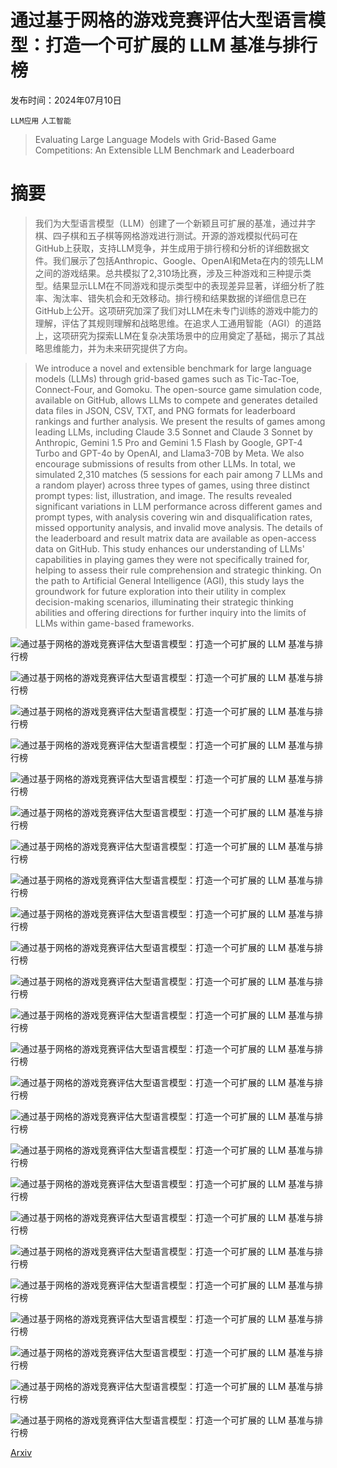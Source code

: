 # 通过基于网格的游戏竞赛评估大型语言模型：打造一个可扩展的 LLM 基准与排行榜

发布时间：2024年07月10日

`LLM应用` `人工智能`

> Evaluating Large Language Models with Grid-Based Game Competitions: An Extensible LLM Benchmark and Leaderboard

# 摘要

> 我们为大型语言模型（LLM）创建了一个新颖且可扩展的基准，通过井字棋、四子棋和五子棋等网格游戏进行测试。开源的游戏模拟代码可在GitHub上获取，支持LLM竞争，并生成用于排行榜和分析的详细数据文件。我们展示了包括Anthropic、Google、OpenAI和Meta在内的领先LLM之间的游戏结果。总共模拟了2,310场比赛，涉及三种游戏和三种提示类型。结果显示LLM在不同游戏和提示类型中的表现差异显著，详细分析了胜率、淘汰率、错失机会和无效移动。排行榜和结果数据的详细信息已在GitHub上公开。这项研究加深了我们对LLM在未专门训练的游戏中能力的理解，评估了其规则理解和战略思维。在追求人工通用智能（AGI）的道路上，这项研究为探索LLM在复杂决策场景中的应用奠定了基础，揭示了其战略思维能力，并为未来研究提供了方向。

> We introduce a novel and extensible benchmark for large language models (LLMs) through grid-based games such as Tic-Tac-Toe, Connect-Four, and Gomoku. The open-source game simulation code, available on GitHub, allows LLMs to compete and generates detailed data files in JSON, CSV, TXT, and PNG formats for leaderboard rankings and further analysis. We present the results of games among leading LLMs, including Claude 3.5 Sonnet and Claude 3 Sonnet by Anthropic, Gemini 1.5 Pro and Gemini 1.5 Flash by Google, GPT-4 Turbo and GPT-4o by OpenAI, and Llama3-70B by Meta. We also encourage submissions of results from other LLMs. In total, we simulated 2,310 matches (5 sessions for each pair among 7 LLMs and a random player) across three types of games, using three distinct prompt types: list, illustration, and image. The results revealed significant variations in LLM performance across different games and prompt types, with analysis covering win and disqualification rates, missed opportunity analysis, and invalid move analysis. The details of the leaderboard and result matrix data are available as open-access data on GitHub. This study enhances our understanding of LLMs' capabilities in playing games they were not specifically trained for, helping to assess their rule comprehension and strategic thinking. On the path to Artificial General Intelligence (AGI), this study lays the groundwork for future exploration into their utility in complex decision-making scenarios, illuminating their strategic thinking abilities and offering directions for further inquiry into the limits of LLMs within game-based frameworks.

![通过基于网格的游戏竞赛评估大型语言模型：打造一个可扩展的 LLM 基准与排行榜](../../../paper_images/2407.07796/GameSimulationUI-Connect4.jpg)

![通过基于网格的游戏竞赛评估大型语言模型：打造一个可扩展的 LLM 基准与排行榜](../../../paper_images/2407.07796/App-Web-Interaction.jpg)

![通过基于网格的游戏竞赛评估大型语言模型：打造一个可扩展的 LLM 基准与排行榜](../../../paper_images/2407.07796/TicTacToe-list.png)

![通过基于网格的游戏竞赛评估大型语言模型：打造一个可扩展的 LLM 基准与排行榜](../../../paper_images/2407.07796/TicTacToe-illustration.png)

![通过基于网格的游戏竞赛评估大型语言模型：打造一个可扩展的 LLM 基准与排行榜](../../../paper_images/2407.07796/TicTacToe-image.png)

![通过基于网格的游戏竞赛评估大型语言模型：打造一个可扩展的 LLM 基准与排行榜](../../../paper_images/2407.07796/Connect4-list.png)

![通过基于网格的游戏竞赛评估大型语言模型：打造一个可扩展的 LLM 基准与排行榜](../../../paper_images/2407.07796/Connect4-illustration.png)

![通过基于网格的游戏竞赛评估大型语言模型：打造一个可扩展的 LLM 基准与排行榜](../../../paper_images/2407.07796/Connect4-image.png)

![通过基于网格的游戏竞赛评估大型语言模型：打造一个可扩展的 LLM 基准与排行榜](../../../paper_images/2407.07796/Gomoku-list.png)

![通过基于网格的游戏竞赛评估大型语言模型：打造一个可扩展的 LLM 基准与排行榜](../../../paper_images/2407.07796/Gomoku-illustration.png)

![通过基于网格的游戏竞赛评估大型语言模型：打造一个可扩展的 LLM 基准与排行榜](../../../paper_images/2407.07796/Gomoku-image.png)

![通过基于网格的游戏竞赛评估大型语言模型：打造一个可扩展的 LLM 基准与排行榜](../../../paper_images/2407.07796/TicTacToe-TotalInvalidMoves.png)

![通过基于网格的游戏竞赛评估大型语言模型：打造一个可扩展的 LLM 基准与排行榜](../../../paper_images/2407.07796/Connect4-TotalInvalidMoves.png)

![通过基于网格的游戏竞赛评估大型语言模型：打造一个可扩展的 LLM 基准与排行榜](../../../paper_images/2407.07796/Gomoku-TotalInvalidMoves.png)

![通过基于网格的游戏竞赛评估大型语言模型：打造一个可扩展的 LLM 基准与排行榜](../../../paper_images/2407.07796/OpportunityMissed-PerGame-TicTacToe.png)

![通过基于网格的游戏竞赛评估大型语言模型：打造一个可扩展的 LLM 基准与排行榜](../../../paper_images/2407.07796/OpportunityMissed-PerValid-TicTacToe.png)

![通过基于网格的游戏竞赛评估大型语言模型：打造一个可扩展的 LLM 基准与排行榜](../../../paper_images/2407.07796/OpportunityMissed-PerGame-ConnectFour.png)

![通过基于网格的游戏竞赛评估大型语言模型：打造一个可扩展的 LLM 基准与排行榜](../../../paper_images/2407.07796/OpportunityMissed-PerValid-ConnectFour.png)

![通过基于网格的游戏竞赛评估大型语言模型：打造一个可扩展的 LLM 基准与排行榜](../../../paper_images/2407.07796/OpportunityMissed-PerGame-Gomoku.png)

![通过基于网格的游戏竞赛评估大型语言模型：打造一个可扩展的 LLM 基准与排行榜](../../../paper_images/2407.07796/OpportunityMissed-PerValid-Gomoku.png)

![通过基于网格的游戏竞赛评估大型语言模型：打造一个可扩展的 LLM 基准与排行榜](../../../paper_images/2407.07796/ResultsMatrix-TicTacToe.jpg)

![通过基于网格的游戏竞赛评估大型语言模型：打造一个可扩展的 LLM 基准与排行榜](../../../paper_images/2407.07796/ResultsMatrix-Connect4.jpg)

![通过基于网格的游戏竞赛评估大型语言模型：打造一个可扩展的 LLM 基准与排行榜](../../../paper_images/2407.07796/ResultsMatrix-Gomoku.jpg)

![通过基于网格的游戏竞赛评估大型语言模型：打造一个可扩展的 LLM 基准与排行榜](../../../paper_images/2407.07796/Leaderboard-AgregatedByLLM1.jpg)

[Arxiv](https://arxiv.org/abs/2407.07796)